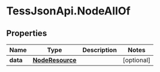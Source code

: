 # TessJsonApi.NodeAllOf

## Properties

Name | Type | Description | Notes
------------ | ------------- | ------------- | -------------
**data** | [**NodeResource**](NodeResource.md) |  | [optional] 


